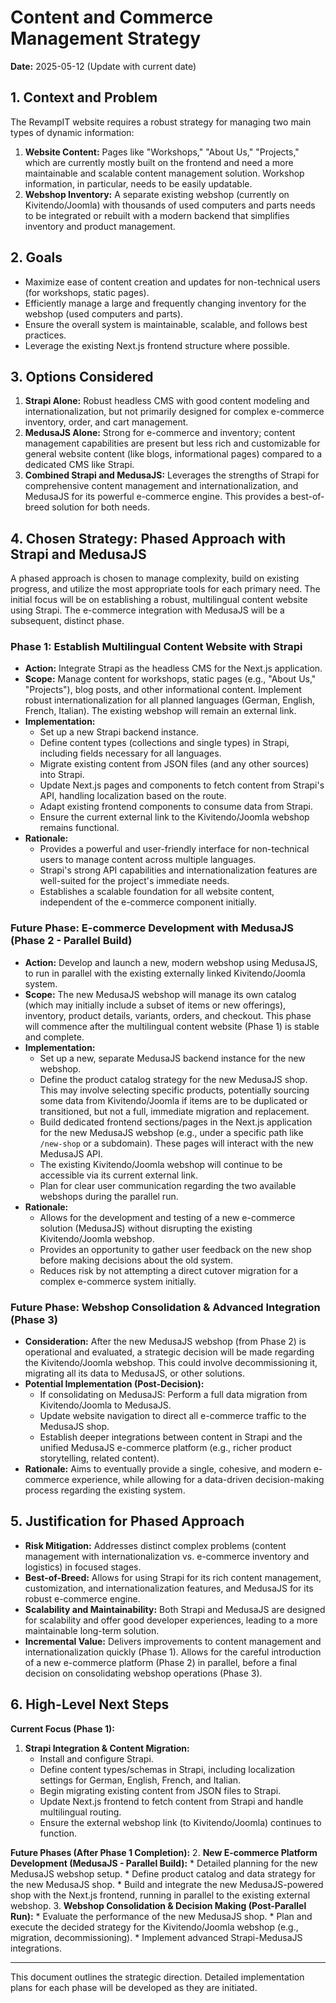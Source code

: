# Content and Commerce Management Strategy

**Date:** 2025-05-12 (Update with current date)

## 1. Context and Problem

The RevampIT website requires a robust strategy for managing two main types of dynamic information:
1.  **Website Content:** Pages like "Workshops," "About Us," "Projects," which are currently mostly built on the frontend and need a more maintainable and scalable content management solution. Workshop information, in particular, needs to be easily updatable.
2.  **Webshop Inventory:** A separate existing webshop (currently on Kivitendo/Joomla) with thousands of used computers and parts needs to be integrated or rebuilt with a modern backend that simplifies inventory and product management.

## 2. Goals

*   Maximize ease of content creation and updates for non-technical users (for workshops, static pages).
*   Efficiently manage a large and frequently changing inventory for the webshop (used computers and parts).
*   Ensure the overall system is maintainable, scalable, and follows best practices.
*   Leverage the existing Next.js frontend structure where possible.

## 3. Options Considered

1.  **Strapi Alone:** Robust headless CMS with good content modeling and internationalization, but not primarily designed for complex e-commerce inventory, order, and cart management.
2.  **MedusaJS Alone:** Strong for e-commerce and inventory; content management capabilities are present but less rich and customizable for general website content (like blogs, informational pages) compared to a dedicated CMS like Strapi.
3.  **Combined Strapi and MedusaJS:** Leverages the strengths of Strapi for comprehensive content management and internationalization, and MedusaJS for its powerful e-commerce engine. This provides a best-of-breed solution for both needs.

## 4. Chosen Strategy: Phased Approach with Strapi and MedusaJS

A phased approach is chosen to manage complexity, build on existing progress, and utilize the most appropriate tools for each primary need. The initial focus will be on establishing a robust, multilingual content website using Strapi. The e-commerce integration with MedusaJS will be a subsequent, distinct phase.

### Phase 1: Establish Multilingual Content Website with Strapi

*   **Action:** Integrate Strapi as the headless CMS for the Next.js application.
*   **Scope:** Manage content for workshops, static pages (e.g., "About Us," "Projects"), blog posts, and other informational content. Implement robust internationalization for all planned languages (German, English, French, Italian). The existing webshop will remain an external link.
*   **Implementation:**
    *   Set up a new Strapi backend instance.
    *   Define content types (collections and single types) in Strapi, including fields necessary for all languages.
    *   Migrate existing content from JSON files (and any other sources) into Strapi.
    *   Update Next.js pages and components to fetch content from Strapi's API, handling localization based on the route.
    *   Adapt existing frontend components to consume data from Strapi.
    *   Ensure the current external link to the Kivitendo/Joomla webshop remains functional.
*   **Rationale:**
    *   Provides a powerful and user-friendly interface for non-technical users to manage content across multiple languages.
    *   Strapi's strong API capabilities and internationalization features are well-suited for the project's immediate needs.
    *   Establishes a scalable foundation for all website content, independent of the e-commerce component initially.

### Future Phase: E-commerce Development with MedusaJS (Phase 2 - Parallel Build)

*   **Action:** Develop and launch a new, modern webshop using MedusaJS, to run in parallel with the existing externally linked Kivitendo/Joomla system.
*   **Scope:** The new MedusaJS webshop will manage its own catalog (which may initially include a subset of items or new offerings), inventory, product details, variants, orders, and checkout. This phase will commence after the multilingual content website (Phase 1) is stable and complete.
*   **Implementation:**
    *   Set up a new, separate MedusaJS backend instance for the new webshop.
    *   Define the product catalog strategy for the new MedusaJS shop. This may involve selecting specific products, potentially sourcing some data from Kivitendo/Joomla if items are to be duplicated or transitioned, but not a full, immediate migration and replacement.
    *   Build dedicated frontend sections/pages in the Next.js application for the new MedusaJS webshop (e.g., under a specific path like `/new-shop` or a subdomain). These pages will interact with the new MedusaJS API.
    *   The existing Kivitendo/Joomla webshop will continue to be accessible via its current external link.
    *   Plan for clear user communication regarding the two available webshops during the parallel run.
*   **Rationale:**
    *   Allows for the development and testing of a new e-commerce solution (MedusaJS) without disrupting the existing Kivitendo/Joomla webshop.
    *   Provides an opportunity to gather user feedback on the new shop before making decisions about the old system.
    *   Reduces risk by not attempting a direct cutover migration for a complex e-commerce system initially.

### Future Phase: Webshop Consolidation & Advanced Integration (Phase 3)

*   **Consideration:** After the new MedusaJS webshop (from Phase 2) is operational and evaluated, a strategic decision will be made regarding the Kivitendo/Joomla webshop. This could involve decommissioning it, migrating all its data to MedusaJS, or other solutions.
*   **Potential Implementation (Post-Decision):**
    *   If consolidating on MedusaJS: Perform a full data migration from Kivitendo/Joomla to MedusaJS.
    *   Update website navigation to direct all e-commerce traffic to the MedusaJS shop.
    *   Establish deeper integrations between content in Strapi and the unified MedusaJS e-commerce platform (e.g., richer product storytelling, related content).
*   **Rationale:** Aims to eventually provide a single, cohesive, and modern e-commerce experience, while allowing for a data-driven decision-making process regarding the existing system.

## 5. Justification for Phased Approach

*   **Risk Mitigation:** Addresses distinct complex problems (content management with internationalization vs. e-commerce inventory and logistics) in focused stages.
*   **Best-of-Breed:** Allows for using Strapi for its rich content management, customization, and internationalization features, and MedusaJS for its robust e-commerce engine.
*   **Scalability and Maintainability:** Both Strapi and MedusaJS are designed for scalability and offer good developer experiences, leading to a more maintainable long-term solution.
*   **Incremental Value:** Delivers improvements to content management and internationalization quickly (Phase 1). Allows for the careful introduction of a new e-commerce platform (Phase 2) in parallel, before a final decision on consolidating webshop operations (Phase 3).

## 6. High-Level Next Steps

**Current Focus (Phase 1):**
1.  **Strapi Integration & Content Migration:**
    *   Install and configure Strapi.
    *   Define content types/schemas in Strapi, including localization settings for German, English, French, and Italian.
    *   Begin migrating existing content from JSON files to Strapi.
    *   Update Next.js frontend to fetch content from Strapi and handle multilingual routing.
    *   Ensure the external webshop link (to Kivitendo/Joomla) continues to function.

**Future Phases (After Phase 1 Completion):**
2.  **New E-commerce Platform Development (MedusaJS - Parallel Build):**
    *   Detailed planning for the new MedusaJS webshop setup.
    *   Define product catalog and data strategy for the new MedusaJS shop.
    *   Build and integrate the new MedusaJS-powered shop with the Next.js frontend, running in parallel to the existing external webshop.
3.  **Webshop Consolidation & Decision Making (Post-Parallel Run):**
    *   Evaluate the performance of the new MedusaJS shop.
    *   Plan and execute the decided strategy for the Kivitendo/Joomla webshop (e.g., migration, decommissioning).
    *   Implement advanced Strapi-MedusaJS integrations.

---
This document outlines the strategic direction. Detailed implementation plans for each phase will be developed as they are initiated. 